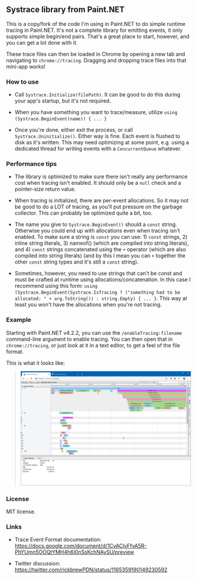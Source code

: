 ## Systrace library from Paint.NET

This is a copy/fork of the code I'm using in Paint.NET to do simple runtime tracing in Paint.NET. It's not a complete library for emitting events, it only supports simple begin/end pairs. That's a great place to start, however, and you can get a lot done with it.

These trace files can then be loaded in Chrome by opening a new tab and navigating to `chrome://tracing`. Dragging and dropping trace files into that mini-app works!

### How to use

- Call `Systrace.Initialize(filePath)`. It can be good to do this during your app's startup, but it's not required.

- When you have something you want to trace/measure, utilize `using (Systrace.BeginEvent(name)) { ... }`

- Once you're done, either exit the process, or call `Systrace.Uninitialize()`. Either way is fine. Each event is flushed to disk as it's written. This may need optimizing at some point, e.g. using a dedicated thread for writing events with a `ConcurrentQueue` whatever.

### Performance tips

- The library is optimized to make sure there isn't really any performance cost when tracing isn't enabled. It should only be a `null` check and a pointer-size return value.

- When tracing is initialized, there are per-event allocations. So it may not be good to do a LOT of tracing, as you'll put pressure on the garbage collector. This can probably be optimized quite a bit, too.

- The name you give to `Systrace.BeginEvent()` should a `const` string. Otherwise you could end up with allocations even when tracing isn't enabled. To make sure a string is `const` you can use: 1) `const` strings, 2) inline string literals, 3) nameof() (which are compiled into string literals), and 4) `const` strings concatenated using the `+` operator (which are also compiled into string literals) (and by this I mean you can `+` together the other `const` string types and it's still a `const` string).

- Sometimes, however, you need to use strings that can't be const and must be crafted at runtime using allocations/concatenation. In this case I recommend using this form: `using (Systrace.BeginEvent(Systrace.IsTracing ? ("something had to be allocated: " + arg.ToString()) : string.Empty) { ... }`. This way at least you won't have the allocations when you're not tracing.

### Example

Starting with Paint.NET v4.2.2, you can use the `/enableTracing:filename` command-line argument to enable tracing. You can then open that in `chrome://tracing`, or just look at it in a text editor, to get a feel of the file format.

This is what it looks like:

> ![screenshot](/images/screenshot1.png)

### License

MIT license.

### Links

- Trace Event Format documentation: https://docs.google.com/document/d/1CvAClvFfyA5R-PhYUmn5OOQtYMH4h6I0nSsKchNAySU/preview

- Twitter discussion: https://twitter.com/rickbrewPDN/status/1165359190149230592